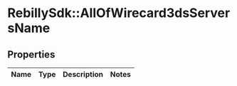 # RebillySdk::AllOfWirecard3dsServersName

## Properties
Name | Type | Description | Notes
------------ | ------------- | ------------- | -------------

